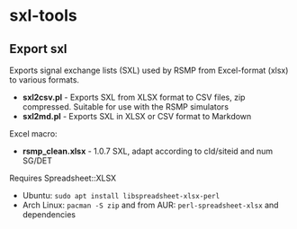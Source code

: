 sxl-tools
=========

Export sxl
----------

Exports signal exchange lists (SXL) used by RSMP from Excel-format (xlsx) to
various formats.

* **sxl2csv.pl** - Exports SXL from XLSX format to CSV files, zip compressed.
                   Suitable for use with the RSMP simulators
* **sxl2md.pl** - Exports SXL in XLSX or CSV format to Markdown

Excel macro:
* **rsmp_clean.xlsx** - 1.0.7 SXL, adapt according to cId/siteid and num SG/DET

Requires Spreadsheet::XLSX
* Ubuntu: `sudo apt install libspreadsheet-xlsx-perl`
* Arch Linux: `pacman -S zip` and from AUR: `perl-spreadsheet-xlsx` and
  dependencies
